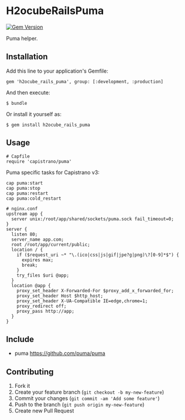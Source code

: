 # H2ocubeRailsPuma

[![Gem Version](https://badge.fury.io/rb/h2ocube_rails_puma.png)](http://badge.fury.io/rb/h2ocube_rails_puma)

Puma helper.

## Installation

Add this line to your application's Gemfile:

    gem 'h2ocube_rails_puma', group: [:development, :production]

And then execute:

    $ bundle

Or install it yourself as:

    $ gem install h2ocube_rails_puma

## Usage

    # Capfile
    require 'capistrano/puma'

Puma specific tasks for Capistrano v3:

    cap puma:start
    cap puma:stop
    cap puma:restart
    cap puma:cold_restart

    # nginx.conf
    upstream app {
      server unix:/root/app/shared/sockets/puma.sock fail_timeout=0;
    }
    server {
      listen 80;
      server_name app.com;
      root /root/app/current/public;
      location / {
        if ($request_uri ~* "\.(ico|css|js|gif|jpe?g|png)\?[0-9]*$") {
          expires max;
          break;
        }
        try_files $uri @app;
      }
      location @app {
        proxy_set_header X-Forwarded-For $proxy_add_x_forwarded_for;
        proxy_set_header Host $http_host;
        proxy_set_header X-UA-Compatible IE=edge,chrome=1;
        proxy_redirect off;
        proxy_pass http://app;
      }
    }

## Include

* puma https://github.com/puma/puma

## Contributing

1. Fork it
2. Create your feature branch (`git checkout -b my-new-feature`)
3. Commit your changes (`git commit -am 'Add some feature'`)
4. Push to the branch (`git push origin my-new-feature`)
5. Create new Pull Request
